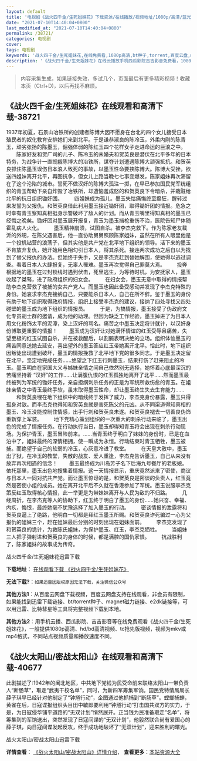 ```yaml
---
layout: default
title: '电视剧《战火四千金/生死姐妹花》下载资源/在线播放/视频地址/1080p/高清/蓝光'
date: "2021-07-10T14:40:04+0800"
last_modified_at: "2021-07-10T14:40:04+0800"
permalink: /38721/
categories: 电视剧
cover:
tags: 电视剧
keywords: '战火四千金/生死姐妹花,在线免费看,1080p高清,bt种子,torrent,百度云盘,magnet,磁力链,迅雷下载资源'
description: '《战火四千金/生死姐妹花》在线云播放手机西瓜影院吉吉影音免费看，1080p高清bd/hd未删减完整版和tc抢先枪版，mkv/mp4格式，附带bt/torrent种子、magnet/磁力链、百度云盘、网盘资源迅雷下载链接'
---
```


>内容采集生成，如果链接失效，多试几个，页面最后有更多精彩视频！收藏本页（Ctrl+D)，以后再找不麻烦。


## 《战火四千金/生死姐妹花》在线观看和高清下载-38721

1937年初夏，石景山冶铁所的创建者陈博大因不愿身在台北的四个女儿接受日本殖民者的奴化教育安排她们来到北平。于是谦恭淑良的陈冷玉，外柔内刚的陈青玉，顽劣张扬的陈墨玉，倔强体弱的陈红玉四个花样女子走进命运的巨浪之中。 　　陈家好友和贺广司的儿子、陈冷玉的未婚夫和贺英良是潜伏在北平多年的日本特务，为战争计一直觊觎陈博大的冶铁所，谋夺计划遭遇陈博大顽强抵抗。和贺英良抓住陈墨玉误伤日本浪人致死的事故，以墨玉性命要挟陈博大。陈博大受挫，欲送四姐妹离开北平，再图抗争，但女儿上路当晚七七事变爆发，陈家姐妹再次滞留在了这个沦陷的城市。誓死不做汉奸的陈博大孤注一掷，在早已参加国民党军统组织的青玉帮助下亲自炸毁了冶铁所，却遭恼羞成怒的和贺英良下令暗杀，并栽赃给北平的抗日组织锄奸团。 　　四姐妹成为孤儿。墨玉失怙痛悔终至癫狂，醒转过来发誓为父报仇。和贺英良借此利用墨玉接近锄奸团，取得锄奸团的情报。危急之时幸有青玉察知真相挺身示警破坏了敌人的计划。而从青玉嘴里得知真相的墨玉已经悔之晚矣。锄奸团对墨玉展开报复，青玉为墨玉挡枪重伤不治，医院告知尸体随霍乱病人火化。 　　墨玉精神崩溃，试图自杀。被李杰克救下。作为陈家老友载沂的外甥，在陈父遇害后，他一直协助舅舅照顾陈家姐妹，虽然在所有人眼里他是一个投机钻营的浪荡子，但其实他是共产党在北平地下组织的领导。活下来的墨玉不肯放弃复仇，她开始用色相勾引日本人，将其杀死。接连两次成功之后自以为找到了替父报仇的办法。但她终于失手，又是李杰克赶到替她解围，使她得以逃过调查。看着日本人大肆报复，无辜人罹难。墨玉再次觉得自己罪莫大焉。 　　投奔根据地的墨玉在过封锁线时遇到伏击，死里逃生，为等待时机，为安抚家人，墨玉收起了桀骜，进了政府组织的妇女会。 　　在妇女会，墨玉无意中取得的情报帮助李杰克营救了被捕的女共产党人。而墨玉也因此备受感动并发现了李杰克特殊的身份。她哀求李杰克接纳自己，只要能杀日本人，自己在所不辞。鉴于墨玉的身份有助于地下组织取得政府情报，组织上接受李杰克的建议，接纳了四处寻找又四处碰壁的墨玉成为地下组织的情报员。 　　于是，为搞情报，墨玉接受了伪政府文化专员胡士群的邀请，成为他的助理。但因为缺乏工作经验，墨玉掉进了为日本人用文化粉饰太平的泥潭，染上汉奸的骂名。痛苦之中墨玉决定将计就计，以汉奸身份博取更重要的情报！ 　　墨玉成为汉奸让对她满怀情谊的红玉受辱且痛苦，失望至极的红玉试图自杀，并在被救醒后，以割腕表明决绝的立场。组织体恤墨玉的痛苦同意送她去延安，喜出望外的墨玉答应红玉带她离开北平。恰此时，地下组织因叛徒出现遭到破坏，墨玉的情报挽救了北平地下党的很多同志。于是墨玉决定留在北平，坚定地完成任务……绝望之下红玉行刺墨玉，结果打伤了赶来阻止的冷玉。墨玉明白在家国大义与姊妹亲情之间自己依然别无选择，她怀着心底最深沉的苦痛坚持着 “汉奸”的工作……让满腹仇恨的红玉孤独地离开了北平……然而墨玉最终被列为军统的锄奸任务，亲自担纲刺杀任务的正是为军统所救伤愈的青玉。在姐妹亲情之中青玉最终手软，虽末取得墨玉性命，却让墨玉终生失去生育能力…… 　　和贺英良埋在地下组织中的暗线终于发挥了威力，李杰克身份暴露，墨玉只得孤身对敌。而李杰克也得知和贺英良就是害死陈父的元凶。从不同渠道得知真相的墨玉、冷玉没能控制住情感，出手行刺和贺英良未遂。和贺英良褪去一切善良伪饰重新穿上军装。 　　地下党精心策划组织的一次重大的刺杀行动来临了，墨玉出色的完成了情报任务。在行动执行当日，墨玉却得知青玉将会出现在刺杀行动现场。为保护青玉，墨玉冒险前来。……当青玉终于明白了妹妹的身份时，已是在血泊中了，姐妹最终的深情相拥，使一瞬成为永恒。行动结束时青玉牺牲，墨玉被捕。而绝望于自己的软弱的冷玉，心灰意冷进了教堂。 　　在天皇大赦中，墨玉出了狱，在冷玉的教堂，失散的战友、爱人重逢，李杰克告诉墨玉，自己从来没有放弃再次相遇的信念！ 　　墨玉最终成为川岛芳子名下后海九号餐厅的老板娘。依托那里，墨玉出色地搜集着情报。这一天情报显示，重庆竟然派来了密使，商议与日本人一同对抗共产党。而让墨玉惊讶的是，和贺英良是密谈的负责人，红玉竟然是密使小组的成员。她在离开北平后不久就在香港参加了军统。墨玉说服李杰克策反红玉取得核心情报，此一举更是为带妹妹离开与人民为敌的不归路。 　　几经周折，在李杰克等人的协助下，红玉终于明白了墨玉的身份……她兴奋、幸福、内疚，悔恨，最终她毫不犹豫选择了加入墨玉的行动。 　　密谈情报的泄露将和贺英良逼上了绝路，他明白一切都是拜红玉墨玉所赐。和贺英良诈死骗过一心为父报仇的姐妹三个，赶在姐妹最后分别的时刻出现在姐妹面前。 　　李杰克发现了和贺英良的诡计，为救陈氏姐妹，为保护墨玉、红玉，李杰克牺牲。 　　当姐妹三人把子弹射进和贺英良的身体的时候，都是满腔的国仇家恨。 　　抗战胜利了，陈家姐妹的故事成为传奇。


战火四千金/生死姐妹花迅雷下载

**下载地址**： [在线观看下载 《战火四千金/生死姐妹花》](https://www.993dy.com//vod-detail-id-11507.html) 


**无法下载?**：`如果迅雷因版权原因无法下载，关注微信公众号 `

**其他方法1**：从百度云网盘下载视频，百度云网盘支持在线观看，非会员有限制，如果能找到迅雷下载链接、bt/torrent种子、magnet磁力链接、e2dk链接等，可以用迅雷、比特彗星等工具将完整视频下载到本地。

**其他方法2**：用手机云播、西瓜影院、吉吉影音等在线免费观看《战火四千金/生死姐妹花》，一般提供1080p高清、hd/bd高清视频、tc抢先版视频，视频为mkv或mp4格式，不同站点视频质量和播放速度不同。


## 《战火太阳山/密战太阳山》在线观看和高清下载-40677

此剧描述了:1942年的闽北地区，中共地下党钱为民受命前来联络太阳山一带负责人“断肠草”，取走“武夷干校名单”，同时，为新四军筹集军饷。国民党特情局局长薛子琪早已经针对他制定了“钟馗行动”，企图通过他抓捕到“断肠草”。螳螂捕蝉，黄雀在后，日寇谍报组织头目田中敏郎要利用“钟馗行动”打击国共双方的实力，于是，为日寇侵华铺平道路的“无双计划”悄然展开。正当钱为民准备取走“名单”，将筹集到的军饷送出，突然发现了日寇间谍的“无双计划”，他毅然联合尚有爱国心的薛子琪，向日寇间谍发起反攻，终于成功地破坏了“无双计划”，迎来胜利的曙光。<!--影片介绍结束代码-->


战火太阳山/密战太阳山迅雷下载

**详情查看**： [《战火太阳山/密战太阳山》详情介绍](/movie/40677/)， **查看更多**：[本站资源大全](/movie/t/all/)

